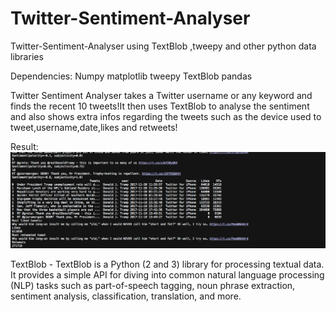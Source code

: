 # Twitter-Sentiment-Analyser
Twitter-Sentiment-Analyser using TextBlob ,tweepy and other python data libraries

Dependencies:
Numpy
matplotlib
tweepy
TextBlob
pandas

Twitter Sentiment Analyser takes a Twitter username or any keyword and finds the  recent 10 tweets!It then uses TextBlob to analyse the sentiment and also shows extra infos regarding the tweets such as the device used to tweet,username,date,likes and retweets! 

Result:
![alt text](https://github.com/nafabrar/Twitter-Sentiment-Analyser/blob/master/Screen%20Shot%202017-11-20%20at%2011.41.49%20PM.png)


TextBlob - TextBlob is a Python (2 and 3) library for processing textual data. It provides a simple API for diving into common natural language processing (NLP) tasks such as part-of-speech tagging, noun phrase extraction, sentiment analysis, classification, translation, and more.

